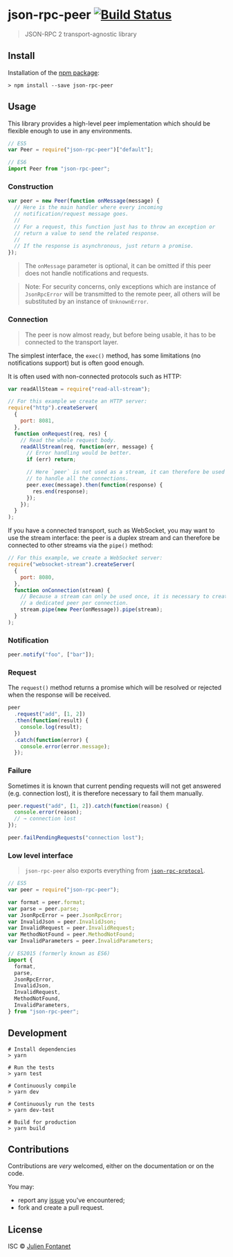 # json-rpc-peer [![Build Status](https://travis-ci.org/JsCommunity/json-rpc-peer.png?branch=master)](https://travis-ci.org/JsCommunity/json-rpc-peer)

> JSON-RPC 2 transport-agnostic library

## Install

Installation of the [npm package](https://npmjs.org/package/json-rpc-peer):

```
> npm install --save json-rpc-peer
```

## Usage

This library provides a high-level peer implementation which should
be flexible enough to use in any environments.

```javascript
// ES5
var Peer = require("json-rpc-peer")["default"];

// ES6
import Peer from "json-rpc-peer";
```

### Construction

```javascript
var peer = new Peer(function onMessage(message) {
  // Here is the main handler where every incoming
  // notification/request message goes.
  //
  // For a request, this function just has to throw an exception or
  // return a value to send the related response.
  //
  // If the response is asynchronous, just return a promise.
});
```

> The `onMessage` parameter is optional, it can be omitted if this
> peer does not handle notifications and requests.

> Note: For security concerns, only exceptions which are instance of
> `JsonRpcError` will be transmitted to the remote peer, all others
> will be substituted by an instance of `UnknownError`.

### Connection

> The peer is now almost ready, but before being usable, it has to be
> connected to the transport layer.

The simplest interface, the `exec()` method, has some limitations (no
notifications support) but is often good enough.

It is often used with non-connected protocols such as HTTP:

```javascript
var readAllSteam = require("read-all-stream");

// For this example we create an HTTP server:
require("http").createServer(
  {
    port: 8081,
  },
  function onRequest(req, res) {
    // Read the whole request body.
    readAllStream(req, function(err, message) {
      // Error handling would be better.
      if (err) return;

      // Here `peer` is not used as a stream, it can therefore be used
      // to handle all the connections.
      peer.exec(message).then(function(response) {
        res.end(response);
      });
    });
  }
);
```

If you have a connected transport, such as WebSocket, you may want to
use the stream interface: the peer is a duplex stream and can
therefore be connected to other streams via the `pipe()` method:

```javascript
// For this example, we create a WebSocket server:
require("websocket-stream").createServer(
  {
    port: 8080,
  },
  function onConnection(stream) {
    // Because a stream can only be used once, it is necessary to create
    // a dedicated peer per connection.
    stream.pipe(new Peer(onMessage)).pipe(stream);
  }
);
```

### Notification

```javascript
peer.notify("foo", ["bar"]);
```

### Request

The `request()` method returns a promise which will be resolved or
rejected when the response will be received.

```javascript
peer
  .request("add", [1, 2])
  .then(function(result) {
    console.log(result);
  })
  .catch(function(error) {
    console.error(error.message);
  });
```

### Failure

Sometimes it is known that current pending requests will not get
answered (e.g. connection lost), it is therefore necessary to fail
them manually.

```javascript
peer.request("add", [1, 2]).catch(function(reason) {
  console.error(reason);
  // → connection lost
});

peer.failPendingRequests("connection lost");
```

### Low level interface

> `json-rpc-peer` also exports everything from [`json-rpc-protocol`](https://www.npmjs.com/package/json-rpc-protocol).

```js
// ES5
var peer = require("json-rpc-peer");

var format = peer.format;
var parse = peer.parse;
var JsonRpcError = peer.JsonRpcError;
var InvalidJson = peer.InvalidJson;
var InvalidRequest = peer.InvalidRequest;
var MethodNotFound = peer.MethodNotFound;
var InvalidParameters = peer.InvalidParameters;

// ES2015 (formerly known as ES6)
import {
  format,
  parse,
  JsonRpcError,
  InvalidJson,
  InvalidRequest,
  MethodNotFound,
  InvalidParameters,
} from "json-rpc-peer";
```

## Development

```
# Install dependencies
> yarn

# Run the tests
> yarn test

# Continuously compile
> yarn dev

# Continuously run the tests
> yarn dev-test

# Build for production
> yarn build
```

## Contributions

Contributions are _very_ welcomed, either on the documentation or on
the code.

You may:

- report any [issue](https://github.com/JsCommunity/json-rpc-peer/issues)
  you've encountered;
- fork and create a pull request.

## License

ISC © [Julien Fontanet](https://julien.isonoe.net)
